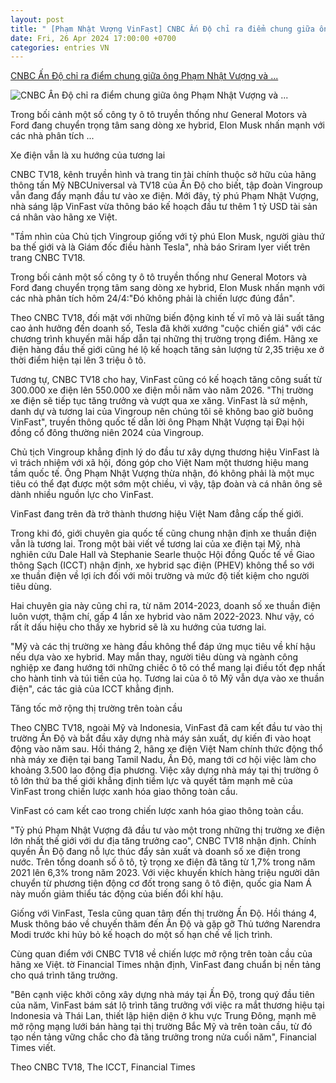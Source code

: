 ```yaml
---
layout: post
title: " [Phạm Nhật Vượng VinFast] CNBC Ấn Độ chỉ ra điểm chung giữa ông Phạm Nhật Vượng và ..."
date: Fri, 26 Apr 2024 17:00:00 +0700
categories: entries VN
---
```

[CNBC Ấn Độ chỉ ra điểm chung giữa ông Phạm Nhật Vượng và ...](https://toquoc.vn/cnbc-an-do-chi-ra-diem-chung-giua-ong-pham-nhat-vuong-va-elon-musk-20240426142503802.htm)

![CNBC Ấn Độ chỉ ra điểm chung giữa ông Phạm Nhật Vượng và ...](https://toquoc.mediacdn.vn/zoom/600_315/280518851207290880/2024/4/26/photo-1714116198062-1714116198261564559491-20-0-370-560-crop-17141162322731938394775.jpg)

Trong bối cảnh một số công ty ô tô truyền thống như General Motors và Ford đang chuyển trọng tâm sang dòng xe hybrid, Elon Musk nhấn mạnh với các nhà phân tích ...

Xe điện vẫn là xu hướng của tương lai

CNBC TV18, kênh truyền hình và trang tin tài chính thuộc sở hữu của hãng thông tấn Mỹ NBCUniversal và TV18 của Ấn Độ cho biết, tập đoàn Vingroup vẫn đang đẩy mạnh đầu tư vào xe điện. Mới đây, tỷ phú Phạm Nhật Vượng, nhà sáng lập VinFast vừa thông báo kế hoạch đầu tư thêm 1 tỷ USD tài sản cá nhân vào hãng xe Việt.

"Tầm nhìn của Chủ tịch Vingroup giống với tỷ phú Elon Musk, người giàu thứ ba thế giới và là Giám đốc điều hành Tesla", nhà báo Sriram Iyer viết trên trang CNBC TV18.

Trong bối cảnh một số công ty ô tô truyền thống như General Motors và Ford đang chuyển trọng tâm sang dòng xe hybrid, Elon Musk nhấn mạnh với các nhà phân tích hôm 24/4:"Đó không phải là chiến lược đúng đắn".

Theo CNBC TV18, đối mặt với những biến động kinh tế vĩ mô và lãi suất tăng cao ảnh hưởng đến doanh số, Tesla đã khởi xướng "cuộc chiến giá" với các chương trình khuyến mãi hấp dẫn tại những thị trường trọng điểm. Hãng xe điện hàng đầu thế giới cũng hé lộ kế hoạch tăng sản lượng từ 2,35 triệu xe ở thời điểm hiện tại lên 3 triệu ô tô.

Tương tự, CNBC TV18 cho hay, VinFast cũng có kế hoạch tăng công suất từ 300.000 xe điện lên 550.000 xe điện mỗi năm vào năm 2026. "Thị trường xe điện sẽ tiếp tục tăng trưởng và vượt qua xe xăng. VinFast là sứ mệnh, danh dự và tương lai của Vingroup nên chúng tôi sẽ không bao giờ buông VinFast", truyền thông quốc tế dẫn lời ông Phạm Nhật Vượng tại Đại hội đồng cổ đông thường niên 2024 của Vingroup.

Chủ tịch Vingroup khẳng định lý do đầu tư xây dựng thương hiệu VinFast là vì trách nhiệm với xã hội, đóng góp cho Việt Nam một thương hiệu mang tầm quốc tế. Ông Phạm Nhật Vượng thừa nhận, đó không phải là một mục tiêu có thể đạt được một sớm một chiều, vì vậy, tập đoàn và cá nhân ông sẽ dành nhiều nguồn lực cho VinFast.

VinFast đang trên đà trở thành thương hiệu Việt Nam đẳng cấp thế giới.

Trong khi đó, giới chuyên gia quốc tế cũng chung nhận định xe thuần điện vẫn là tương lai. Trong một bài viết về tương lai của xe điện tại Mỹ, nhà nghiên cứu Dale Hall và Stephanie Searle thuộc Hội đồng Quốc tế về Giao thông Sạch (ICCT) nhận định, xe hybrid sạc điện (PHEV) không thể so với xe thuần điện về lợi ích đối với môi trường và mức độ tiết kiệm cho người tiêu dùng.

Hai chuyên gia này cũng chỉ ra, từ năm 2014-2023, doanh số xe thuần điện luôn vượt, thậm chí, gấp 4 lần xe hybrid vào năm 2022-2023. Như vậy, có rất ít dấu hiệu cho thấy xe hybrid sẽ là xu hướng của tương lai.

"Mỹ và các thị trường xe hàng đầu không thể đáp ứng mục tiêu về khí hậu nếu dựa vào xe hybrid. May mắn thay, người tiêu dùng và ngành công nghiệp xe đang hướng tới những chiếc ô tô có thể mang lại điều tốt đẹp nhất cho hành tinh và túi tiền của họ. Tương lai của ô tô Mỹ vẫn dựa vào xe thuần điện", các tác giả của ICCT khẳng định.

Tăng tốc mở rộng thị trường trên toàn cầu

Theo CNBC TV18, ngoài Mỹ và Indonesia, VinFast đã cam kết đầu tư vào thị trường Ấn Độ và bắt đầu xây dựng nhà máy sản xuất, dự kiến đi vào hoạt động vào năm sau. Hồi tháng 2, hãng xe điện Việt Nam chính thức động thổ nhà máy xe điện tại bang Tamil Nadu, Ấn Độ, mang tới cơ hội việc làm cho khoảng 3.500 lao động địa phương. Việc xây dựng nhà máy tại thị trường ô tô lớn thứ ba thế giới khẳng định tiềm lực và quyết tâm mạnh mẽ của VinFast trong chiến lược xanh hóa giao thông toàn cầu.

VinFast có cam kết cao trong chiến lược xanh hóa giao thông toàn cầu.

"Tỷ phú Phạm Nhật Vượng đã đầu tư vào một trong những thị trường xe điện lớn nhất thế giới với dư địa tăng trưởng cao", CNBC TV18 nhận định. Chính quyền Ấn Độ đang nỗ lực thúc đẩy sản xuất và doanh số xe điện trong nước. Trên tổng doanh số ô tô, tỷ trọng xe điện đã tăng từ 1,7% trong năm 2021 lên 6,3% trong năm 2023. Với việc khuyến khích hàng triệu người dân chuyển từ phương tiện động cơ đốt trong sang ô tô điện, quốc gia Nam Á này muốn giảm thiểu tác động của biến đổi khí hậu.

Giống với VinFast, Tesla cũng quan tâm đến thị trường Ấn Độ. Hồi tháng 4, Musk thông báo về chuyến thăm đến Ấn Độ và gặp gỡ Thủ tướng Narendra Modi trước khi hủy bỏ kế hoạch do một số hạn chế về lịch trình.

Cùng quan điểm với CNBC TV18 về chiến lược mở rộng trên toàn cầu của hãng xe Việt. tờ Financial Times nhận định, VinFast đang chuẩn bị nền tảng cho quá trình tăng trưởng.

"Bên cạnh việc khởi công xây dựng nhà máy tại Ấn Độ, trong quý đầu tiên của năm, VinFast bám sát lộ trình tăng trưởng với việc ra mắt thương hiệu tại Indonesia và Thái Lan, thiết lập hiện diện ở khu vực Trung Đông, mạnh mẽ mở rộng mạng lưới bán hàng tại thị trường Bắc Mỹ và trên toàn cầu, từ đó tạo nền tảng vững chắc cho đà tăng trưởng trong nửa cuối năm", Financial Times viết.

Theo CNBC TV18, The ICCT, Financial Times

